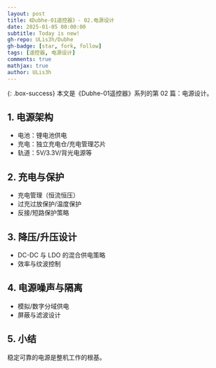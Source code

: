```yaml
---
layout: post
title: 《Dubhe-01遥控器》- 02.电源设计
date: 2025-01-05 00:00:00
subtitle: Today is new!
gh-repo: ULis3h/Dubhe
gh-badge: [star, fork, follow]
tags: [遥控器, 电源设计]
comments: true
mathjax: true
author: ULis3h
---
```


{: .box-success}
本文是《Dubhe-01遥控器》系列的第 02 篇：电源设计。

## 1. 电源架构
- 电池：锂电池供电
- 充电：独立充电仓/充电管理芯片
- 轨道：5V/3.3V/背光电源等

## 2. 充电与保护
- 充电管理（恒流恒压）
- 过充过放保护/温度保护
- 反接/短路保护策略

## 3. 降压/升压设计
- DC-DC 与 LDO 的混合供电策略
- 效率与纹波控制

## 4. 电源噪声与隔离
- 模拟/数字分域供电
- 屏蔽与滤波设计

## 5. 小结
稳定可靠的电源是整机工作的根基。